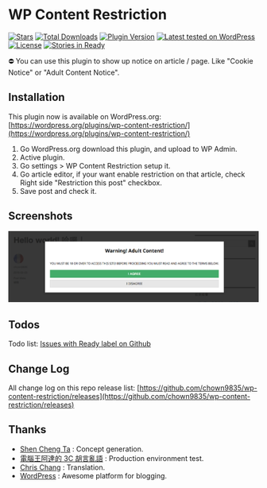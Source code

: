 # WP Content Restriction
[![Stars](https://img.shields.io/wordpress/plugin/r/wp-content-restriction.svg)](http://wordpress.org/plugins/wp-content-restriction/)
[![Total Downloads](https://img.shields.io/wordpress/plugin/dt/wp-content-restriction.svg)](http://wordpress.org/plugins/wp-content-restriction/)
[![Plugin Version](https://img.shields.io/wordpress/plugin/v/wp-content-restriction.svg)](https://wordpress.org/plugins/wp-content-restriction/)
[![Latest tested on WordPress](https://img.shields.io/wordpress/v/wp-content-restriction.svg)](https://wordpress.org/plugins/wp-content-restriction/)
[![License](https://img.shields.io/packagist/l/rilwis/wp-content-restriction.svg)](https://wordpress.org/plugins/wp-content-restriction/)
[![Stories in Ready](https://badge.waffle.io/kocpc/wp-content-restriction.svg?label=ready&title=Ready)](http://waffle.io/kocpc/wp-content-restriction)

⛔ You can use this plugin to show up notice on article / page. Like "Cookie Notice" or "Adult Content Notice".

## Installation
This plugin now is available on WordPress.org: [https://wordpress.org/plugins/wp-content-restriction/](https://wordpress.org/plugins/wp-content-restriction/)

1. Go WordPress.org download this plugin, and upload to WP Admin.
1. Active plugin.
1. Go settings > WP Content Restriction setup it.
1. Go article editor, if your want enable restriction on that article, check Right side "Restriction this post" checkbox.
1. Save post and check it.

## Screenshots
![Notice box](assets/screenshot-1.png)

## Todos
Todo list: [Issues with Ready label on Github](https://github.com/kocpc/wp-content-restriction/issues?q=is%3Aissue+is%3Aopen+label%3Aready)

## Change Log
All change log on this repo release list: [https://github.com/chown9835/wp-content-restriction/releases](https://github.com/chown9835/wp-content-restriction/releases)

## Thanks
* [Shen Cheng Ta](https://www.facebook.com/kocpc) : Concept generation.
* [電腦王阿達的 3C 胡言亂語](https://www.kocpc.com.tw) : Production environment test.
* [Chris Chang](https://github.com/chris1004tw) : Translation.
* [WordPress](https://wordpress.com/) : Awesome platform for blogging.